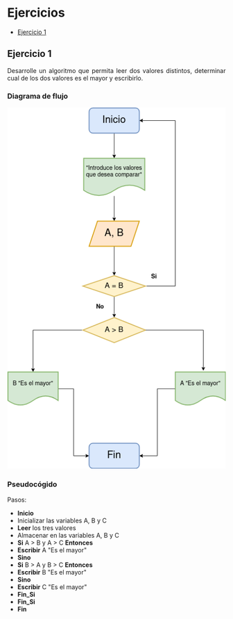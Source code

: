<div align="justify">

# Ejercicios

- [Ejercicio 1](#ejercicio1)

## Ejercicio 1 <a name="ejercicio1"></a>
Desarrolle un algoritmo que permita leer dos valores distintos, determinar cual de los dos valores es el mayor y escribirlo.

### Diagrama de flujo

<img src="images/Diagrama1.png"/>

### Pseudocógido

Pasos:
 - __Inicio__
 - Inicializar las variables A, B y C
 - __Leer__ los tres valores
 - Almacenar en las variables A, B y C
 - __Si__ A > B y A > C __Entonces__
 - __Escribir__ A "Es el mayor"
 - __Sino__
 - __Si__ B > A y B > C __Entonces__
 - __Escribir__ B "Es el mayor"
 - __Sino__
 - __Escribir__ C "Es el mayor"
 - __Fin_Si__
 - __Fin_Si__
 - __Fin__

</div>
